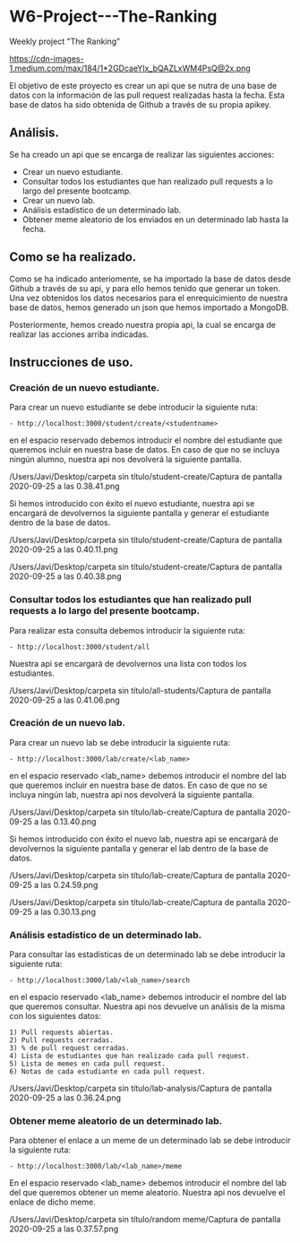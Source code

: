 # W6-Project---The-Ranking
Weekly project "The Ranking"


https://cdn-images-1.medium.com/max/184/1*2GDcaeYIx_bQAZLxWM4PsQ@2x.png


El objetivo de este proyecto es crear un api que se nutra de una base de datos con la información de las pull request realizadas hasta la fecha. Esta base de datos ha sido obtenida de Github a través de su propia apikey.  


## Análisis.

Se ha creado un api que se encarga de realizar las siguientes acciones:

- Crear un nuevo estudiante.
- Consultar todos los estudiantes que han realizado pull requests a lo largo del presente bootcamp.
- Crear un nuevo lab.
- Análisis estadístico de un determinado lab.
- Obtener meme aleatorio de los enviados en un determinado lab hasta la fecha.


## Como se ha realizado.
 
 Como se ha indicado anteriomente, se ha importado la base de datos desde Github a través de su api, y para ello hemos tenido que generar un token. Una vez obtenidos los datos necesarios para el enrequicimiento de nuestra base de datos, hemos generado un json que hemos importado a MongoDB. 
 
 Posteriormente, hemos creado nuestra propia api, la cual se encarga de realizar las acciones arriba indicadas.


## Instrucciones de uso.

### Creación de un nuevo estudiante.

Para crear un nuevo estudiante se debe introducir la siguiente ruta:

    - http://localhost:3000/student/create/<studentname>

en el espacio reservado <studentname> debemos introducir el nombre del estudiante que queremos incluir en nuestra base de datos. En caso de que no se incluya ningún alumno, nuestra api nos devolverá la siguiente pantalla.

/Users/Javi/Desktop/carpeta sin título/student-create/Captura de pantalla 2020-09-25 a las 0.38.41.png

Si hemos introducido con éxito el nuevo estudiante, nuestra api se encargará de devolvernos la siguiente pantalla y generar el estudiante dentro de la base de datos.
    
/Users/Javi/Desktop/carpeta sin título/student-create/Captura de pantalla 2020-09-25 a las 0.40.11.png

/Users/Javi/Desktop/carpeta sin título/student-create/Captura de pantalla 2020-09-25 a las 0.40.38.png


### Consultar todos los estudiantes que han realizado pull requests a lo largo del presente bootcamp.

Para realizar esta consulta debemos introducir la siguiente ruta:

    - http://localhost:3000/student/all

Nuestra api se encargará de devolvernos una lista con todos los estudiantes.

/Users/Javi/Desktop/carpeta sin título/all-students/Captura de pantalla 2020-09-25 a las 0.41.06.png


### Creación de un nuevo lab.

Para crear un nuevo lab se debe introducir la siguiente ruta:

    - http://localhost:3000/lab/create/<lab_name>

en el espacio reservado <lab_name> debemos introducir el nombre del lab que queremos incluir en nuestra base de datos. En caso de que no se incluya ningún lab, nuestra api nos devolverá la siguiente pantalla.

/Users/Javi/Desktop/carpeta sin título/lab-create/Captura de pantalla 2020-09-25 a las 0.13.40.png

Si hemos introducido con éxito el nuevo lab, nuestra api se encargará de devolvernos la siguiente pantalla y generar el lab dentro de la base de datos.
    
/Users/Javi/Desktop/carpeta sin título/lab-create/Captura de pantalla 2020-09-25 a las 0.24.59.png

/Users/Javi/Desktop/carpeta sin título/lab-create/Captura de pantalla 2020-09-25 a las 0.30.13.png


### Análisis estadístico de un determinado lab.

Para consultar las estadísticas de un determinado lab se debe introducir la siguiente ruta:

    - http://localhost:3000/lab/<lab_name>/search

en el espacio reservado <lab_name> debemos introducir el nombre del lab que queremos consultar. Nuestra api nos devuelve un análisis de la misma con los siguientes datos:

    1) Pull requests abiertas.
    2) Pull requests cerradas.
    3) % de pull request cerradas.
    4) Lista de estudiantes que han realizado cada pull request.
    5) Lista de memes en cada pull request.
    6) Notas de cada estudiante en cada pull request.

/Users/Javi/Desktop/carpeta sin título/lab-analysis/Captura de pantalla 2020-09-25 a las 0.36.24.png


### Obtener meme aleatorio de un determinado lab.

Para obtener el enlace a un meme de un determinado lab se debe introducir la siguiente ruta:

    - http://localhost:3000/lab/<lab_name>/meme
    
En el espacio reservado <lab_name> debemos introducir el nombre del lab del que queremos obtener un meme aleatorio. Nuestra api nos devuelve el enlace de dicho meme.

/Users/Javi/Desktop/carpeta sin título/random meme/Captura de pantalla 2020-09-25 a las 0.37.57.png
